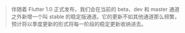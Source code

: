 > 伴随着 Flutter 1.0 正式发布，我们会在当前的 beta、dev 和 master 通道之外新增一个叫 stable 的稳定版通道。它的更新不如其他通道那么频繁，预计将以季度更新的形式将每一阶段的稳定更新收纳进去。